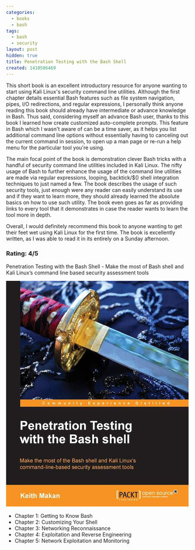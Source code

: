 ```yaml
---
categories:
  - books
  - bash
tags:
  - bash
  - security
layout: post
hidden: true
title: Penetration Testing with the Bash Shell
created: 1410586469
---
```


This short book is an excellent introductory resource for anyone wanting to start using Kali Linux's security command line utilities. Although the first chapter details essential Bash features such as file system navigation, pipes, I/O redirections, and regular expressions, I personally think anyone reading this book should already have intermediate or advance knowledge in Bash. Thus said, considering myself an advance Bash user, thanks to this book I learned how create customized auto-complete prompts.  This feature in Bash which I wasn't aware of can be a time saver, as it helps you list additional command line options without essentially having to canceling out the current command in session, to open up a man page or re-run a help menu for the particular tool you're using.

The main focal point of the book is demonstration clever Bash tricks with a handful of security command line utilities included in Kali Linux.  The nifty usage of Bash to further enhance the usage of the command line utilities are made via regular expressions, looping, backtick/$() shell integration techniques to just named a few. The book describes the usage of such security tools, just  enough were any reader can easily understand its use and if they want to learn more, they should already learned the absolute basics on how to use such utility. The book even goes as far as providing links to every tool that it demonstrates in case the reader wants to learn the tool more in depth.

Overall, I would definitely recommend this book to anyone wanting to get their feet wet using Kali Linux for the first time. The book is excellently written, as I was able to read it in its entirely on a Sunday afternoon.

### Rating: 4/5

Penetration Testing with the Bash Shell - Make the most of Bash shell and Kali Linux’s command line based security assessment tools

<a href="https://www.packtpub.com/networking-and-servers/penetration-testing-bash-shell" target="_blank"><img src="/assets/books/penetration-testing-with-bash-shell.jpg"></a>

* Chapter 1: Getting to Know Bash
* Chapter 2: Customizing Your Shell
* Chapter 3: Networking Reconnaissance
* Chapter 4: Exploitation and Reverse Engineering
* Chapter 5: Network Exploitation and Monitoring
